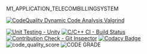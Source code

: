 M1_APPLICATION_TELECOMBILLINGSYSTEM

[![CodeQuality Dynamic Code Analysis Valgrind](https://github.com/santhosh1120/M1_APPLICATION_TELECOMBILLINGSYSTEM/actions/workflows/valgrind.yml/badge.svg)](https://github.com/santhosh1120/M1_APPLICATION_TELECOMBILLINGSYSTEM/actions/workflows/valgrind.yml)

[![Unit Testing - Unity](https://github.com/santhosh1120/M1_APPLICATION_TELECOMBILLINGSYSTEM/actions/workflows/unity.yml/badge.svg)](https://github.com/santhosh1120/M1_APPLICATION_TELECOMBILLINGSYSTEM/actions/workflows/unity.yml) [![C/C++ CI - Build Status](https://github.com/santhosh1120/M1_APPLICATION_TELECOMBILLINGSYSTEM/actions/workflows/linux.yml/badge.svg)](https://github.com/santhosh1120/M1_APPLICATION_TELECOMBILLINGSYSTEM/actions/workflows/linux.yml) [![Contribution Check - Git Inspector](https://github.com/santhosh1120/M1_APPLICATION_TELECOMBILLINGSYSTEM/actions/workflows/gitinspector.yml/badge.svg)](https://github.com/santhosh1120/M1_APPLICATION_TELECOMBILLINGSYSTEM/actions/workflows/gitinspector.yml) 
[![Codacy Badge](https://app.codacy.com/project/badge/Grade/e33438d55b794c95aef37ef637653a3b)](https://www.codacy.com/gh/santhosh1120/M1_APPLICATION_TELECOMBILLINGSYSTEM/dashboard?utm_source=github.com&amp;utm_medium=referral&amp;utm_content=santhosh1120/M1_APPLICATION_TELECOMBILLINGSYSTEM&amp;utm_campaign=Badge_Grade)
![code_quality_score](https://api.codiga.io/project/30032/score/svg)
![CODE GRADE](https://api.codiga.io/project/30032/status/svg)
